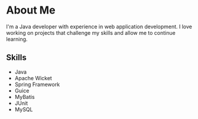 # About Me
 I'm a Java developer with experience in web application development. 
 I love working on projects that challenge my skills and allow me to continue learning.

## Skills

- Java
- Apache Wicket
- Spring Framework
- Guice
- MyBatis
- JUnit
- MySQL
